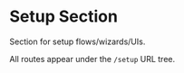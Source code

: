 # Setup Section

Section for setup flows/wizards/UIs.

All routes appear under the `/setup` URL tree.
